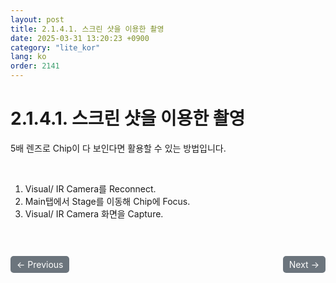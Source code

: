 ```yaml
---
layout: post
title: 2.1.4.1.	스크린 샷을 이용한 촬영
date: 2025-03-31 13:20:23 +0900
category: "lite_kor"
lang: ko
order: 2141
---
```


# 2.1.4.1.	스크린 샷을 이용한 촬영

5배 렌즈로 Chip이 다 보인다면 활용할 수 있는 방법입니다.

<br/> <!-- 한줄 띄기 -->

1.	Visual/ IR Camera를 Reconnect.
2.	Main탭에서 Stage를 이동해 Chip에 Focus.
3.	Visual/ IR Camera 화면을 Capture.

<!-- 이전/다음 페이지 버튼 -->
<br/>
<br/>
<div style="display: flex; justify-content: space-between; align-items: center; margin-top: 10;">
  <!-- 이전 페이지 버튼 -->
  <a href="/manuals/manuals_lite_kor/Chapter 2/Chapter 2-1-4/" class="btn btn-primary" style="display: inline-block; padding: 5px 10px; background-color: #6c757d; color: white; text-decoration: none; border-radius: 5px;">
    ← Previous
  </a>

  <!-- 다음 페이지 버튼 -->
  <a href="/manuals/manuals_lite_kor/Chapter 2/Chapter 2-1-4-2/" class="btn btn-primary" style="display: inline-block; padding: 5px 10px; background-color: #6c757d; color: white; text-decoration: none; border-radius: 5px;">
    Next →
  </a>
</div>
